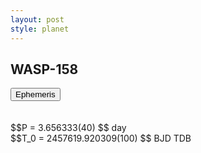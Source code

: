 ```yaml
---
layout: post
style: planet
---
```

<script src="../js/planets.js"></script>

## WASP-158

<!-- Tab links -->
<div class="tab">
<button class="tablinks" onclick="openCity(event, 'Ephemeris')">Ephemeris</button>
</div>

<!-- Tab content -->
<div id="Ephemeris" class="tabcontent" markdown="1">
<br/><br/>
$$P = 3.656333(40) $$ day <br/>
$$T_0 = 2457619.920309(100) $$ BJD TDB
<br/><br/>
<br/><br/>
</div>



<script src="../js/tabs.js"></script>


